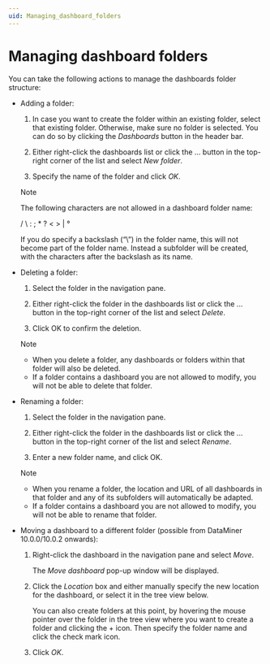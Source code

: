```yaml
---
uid: Managing_dashboard_folders
---
```


# Managing dashboard folders

You can take the following actions to manage the dashboards folder structure:

- Adding a folder:

    1. In case you want to create the folder within an existing folder, select that existing folder. Otherwise, make sure no folder is selected. You can do so by clicking the *Dashboards* button in the header bar.

    2. Either right-click the dashboards list or click the ... button in the top-right corner of the list and select *New folder*.

    3. Specify the name of the folder and click *OK*.

    > [!NOTE]
    > The following characters are not allowed in a dashboard folder name:
    >
    > / \\ : ; \* ? \< \> \| °
    >
    > If you do specify a backslash (“\\”) in the folder name, this will not become part of the folder name. Instead a subfolder will be created, with the characters after the backslash as its name.

- Deleting a folder:

    1. Select the folder in the navigation pane.

    2. Either right-click the folder in the dashboards list or click the ... button in the top-right corner of the list and select *Delete*.

    3. Click OK to confirm the deletion.

    > [!NOTE]
    > - When you delete a folder, any dashboards or folders within that folder will also be deleted.
    > - If a folder contains a dashboard you are not allowed to modify, you will not be able to delete that folder.

- Renaming a folder:

    1. Select the folder in the navigation pane.

    2. Either right-click the folder in the dashboards list or click the ... button in the top-right corner of the list and select *Rename*.

    3. Enter a new folder name, and click OK.

    > [!NOTE]
    > - When you rename a folder, the location and URL of all dashboards in that folder and any of its subfolders will automatically be adapted.
    > - If a folder contains a dashboard you are not allowed to modify, you will not be able to rename that folder.

- Moving a dashboard to a different folder (possible from DataMiner 10.0.0/10.0.2 onwards):

    1. Right-click the dashboard in the navigation pane and select *Move*.

        The *Move dashboard* pop-up window will be displayed.

    2. Click the *Location* box and either manually specify the new location for the dashboard, or select it in the tree view below.

        You can also create folders at this point, by hovering the mouse pointer over the folder in the tree view where you want to create a folder and clicking the + icon. Then specify the folder name and click the check mark icon.

    3. Click *OK*.
